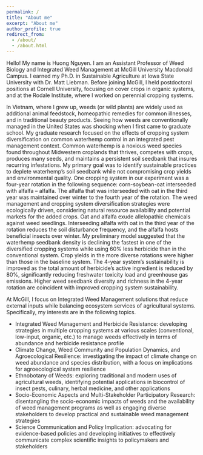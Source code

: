 ```yaml
---
permalink: /
title: "About me"
excerpt: "About me"
author_profile: true
redirect_from: 
  - /about/
  - /about.html
---
```


Hello! My name is Huong Nguyen. I am an Assistant Professor of Weed Biology and Integrated Weed Management at McGill University Macdonald Campus. I earned my Ph.D. in Sustainable Agriculture at Iowa State University with Dr. Matt Liebman. Before joining McGill, I held postdoctoral positions at Cornell University, focusing on cover crops in organic systems, and at the Rodale Institute, where I worked on perennial cropping systems.

In Vietnam, where I grew up, weeds (or wild plants) are widely used as additional animal feedstock, homeopathic remedies for common illnesses, and in traditional beauty products. Seeing how weeds are conventionally managed in the United States was shocking when I first came to graduate school. My graduate research focused on the effects of cropping system diversification on common waterhemp control in an integrated pest management context. Common waterhemp is a noxious weed species found throughout Midwestern croplands that thrives, competes with crops, produces many seeds, and maintains a persistent soil seedbank that insures recurring infestations. My primary goal was to identify sustainable practices to deplete waterhemp’s soil seedbank while not compromising crop yields and environmental quality. One cropping system in our experiment was a four-year rotation in the following sequence: corn-soybean-oat interseeded with alfalfa – alfalfa. The alfalfa that was interseeded with oat in the third year was maintained over winter to the fourth year of the rotation. The weed management and cropping system diversification strategies were ecologically driven, considering natural resource availability and potential markets for the added crops. Oat and alfalfa exude allelopathic chemicals against weed seedlings. Interseeding alfalfa with oat in the third year of the rotation reduces the soil disturbance frequency, and the alfalfa hosts beneficial insects over winter. My preliminary model suggested that the waterhemp seedbank density is declining the fastest in one of the diversified cropping systems while using 60% less herbicide than in the conventional system. Crop yields in the more diverse rotations were higher than those in the baseline system. The 4-year system’s sustainability is improved as the total amount of herbicide’s active ingredient is reduced by 80%, significantly reducing freshwater toxicity load and greenhouse gas emissions. Higher weed seedbank diversity and richness in the 4-year rotation are coincident with improved cropping system sustainability. 

At McGill, I focus on Integrated Weed Management solutions that reduce external inputs while balancing ecosystem services of agricultural systems. Specifically, my interests are in the following topics.

- Integrated Weed Management and Herbicide Resistance: developing strategies in multiple cropping systems at various scales (conventional, low-input, organic, etc.) to manage weeds effectively in terms of abundance and herbicide resistance profile    
- Climate Change, Weed Community and Population Dynamics, and Agroecological Resilience: investigating the impact of climate change on weed abundance and species distribution, with a focus on implications for agroecological system resilience  
- Ethnobotany of Weeds: exploring traditional and modern uses of agricultural weeds, identifying potential applications in biocontrol of insect pests, culinary, herbal medicine, and other applications  
- Socio-Economic Aspects and Multi-Stakeholder Participatory Research: disentangling the socio-economic impacts of weeds and the availability of weed management programs as well as engaging diverse stakeholders to develop practical and sustainable weed management strategies  
- Science Communication and Policy Implication: advocating for evidence-based policies and developing initiatives to effectively communicate complex scientific insights to policymakers and stakeholders  


